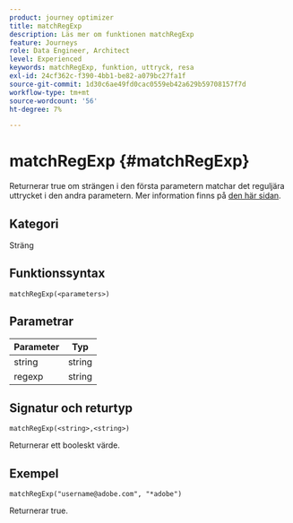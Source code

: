 ```yaml
---
product: journey optimizer
title: matchRegExp
description: Läs mer om funktionen matchRegExp
feature: Journeys
role: Data Engineer, Architect
level: Experienced
keywords: matchRegExp, funktion, uttryck, resa
exl-id: 24cf362c-f390-4bb1-be82-a079bc27fa1f
source-git-commit: 1d30c6ae49fd0cac0559eb42a629b59708157f7d
workflow-type: tm+mt
source-wordcount: '56'
ht-degree: 7%

---
```


# matchRegExp {#matchRegExp}

Returnerar true om strängen i den första parametern matchar det reguljära uttrycket i den andra parametern. Mer information finns på [den här sidan](https://docs.oracle.com/javase/7/docs/api/java/util/regex/Pattern.html).

## Kategori

Sträng

## Funktionssyntax

`matchRegExp(<parameters>)`

## Parametrar

| Parameter | Typ |
|--- |--- |
| string | string |
| regexp | string |

## Signatur och returtyp

`matchRegExp(<string>,<string>)`

Returnerar ett booleskt värde.

## Exempel

`matchRegExp("username@adobe.com", "*adobe")`

Returnerar true.
